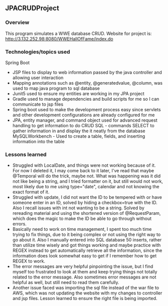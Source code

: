 ## JPACRUDProject

### Overview
This program simulates a WWE database CRUD.
Website for project is: http://3.132.252.98:8080/WWEHallOfFame/index.do

### Technologies/topics used
Spring Boot
- JSP files to display to web information passed by the java controller and allowing user interaction
- Mapping annotations such as @entity, @generatedvalue, @column, was used to map java program to sql database
- Junit5 used to ensure my entities are working in my JPA project
- Gradle used to manage dependencies and build scripts for me so I can communicate to jsp files
- Spring boot used to make the development process easy since servlets and other development configurations are already configured for me
- JPA, entity manager, and command object used for advanced request handling to get information to do CRUD
SQL - commands SELECT to gather information in and display the it neatly from the database
MySQLWorkbench - Used to create a table, fields, and inserting information into the table
### Lessons learned
- Struggled with LocalDate, and things were not working because of it. For now I deleted it, I may come back to it later, I've read that maybe @Temporal will do the trick, maybe not. What was happening was it did not like being a string, and I tried formatter on it, but still would not work, most likely due to me using type="date", calendar and not knowing the exact format of it.
- Struggled with update, I did not want the ID to be tempered with or have someone enter in an ID, solved by hiding a checkbox=true with the ID. Also I recall issues with int not wanting to be a string. Solved by rereading material and using the shortened version of @RequestParam, which does the magic to make the ID be able to go through without errors.
- Basically need to work on time management, I spent too much time trying to fix things, due to it being complex or not using the right way to go about it. Also I manually entered into SQL database 50 inserts, rather than utilize time wisely and got things working and maybe practice with REGEX instead to get automatically retrieve all the information, since the information does look somewhat easy to get if I remember how to get REGEX to work.
- The error messages are very helpful pinpointing the issue, but I find myself too frustrated to look at them and keep trying things not totally related to the error message. Also sometimes error messages are not helpful as well, but still need to read them carefully.
- Another issue faced was importing the sql file instead of the war file to AWS, which was not updating the website with my changes to controller and jsp files. Lesson learned to ensure the right file is being imported.
